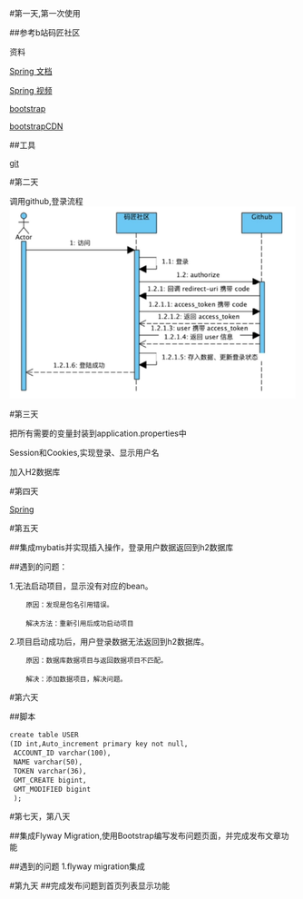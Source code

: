 #第一天,第一次使用

##参考b站码匠社区

资料

[Spring 文档](https://spring.io/guides/gs/serving-web-content/)

[Spring 视频](https://www.bilibili.com/video/av50200264/?p=3) 

[bootstrap](https://v3.bootcss.com/components/#navbar)

[bootstrapCDN](https://www.bootcdn.cn/)

##工具

[git](https://developer.github.com/apps/building-oauth-apps/creating-an-oauth-app/)

#第二天

调用github,登录流程
![Image text](https://raw.githubusercontent.com/sanelee38/picture/master/picture/login.PNG)


#第三天

把所有需要的变量封装到application.properties中

Session和Cookies,实现登录、显示用户名

加入H2数据库

#第四天

[Spring](https://docs.spring.io/spring-boot/docs/2.0.0.RC1/reference/htmlsingle/#boot-features-embedded-database-support)

#第五天

##集成mybatis并实现插入操作，登录用户数据返回到h2数据库

##遇到的问题：

1.无法启动项目，显示没有对应的bean。
        
        原因：发现是包名引用错误。
        
        解决方法：重新引用后成功启动项目

2.项目启动成功后，用户登录数据无法返回到h2数据库。

        原因：数据库数据项目与返回数据项目不匹配。
        
        解决：添加数据项目，解决问题。
        
#第六天

##脚本

    create table USER
    (ID int,Auto_increment primary key not null,
     ACCOUNT_ID varchar(100),
     NAME varchar(50),
     TOKEN varchar(36),
     GMT_CREATE bigint,
     GMT_MODIFIED bigint
     );
        
#第七天，第八天

##集成Flyway Migration,使用Bootstrap编写发布问题页面，并完成发布文章功能

##遇到的问题
1.flyway migration集成

#第九天
##完成发布问题到首页列表显示功能





